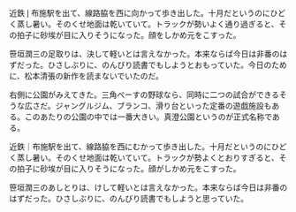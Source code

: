 近鉄❘布施駅を出て、線路脇を西に向かって歩き出した。十月だというのにひどく蒸し暑い。そのくせ地面は乾いていて。トラックが勢いよく通り過ぎると、その拍子に砂埃が目に入りそうになった。顔をしかめ元をこすった。

笹垣潤三の足取りは、決して軽いとは言えなかった。本来ならば今日は非番のはずだった。ひさしぶりに、のんびり読書でもしようとおもっていた。今日のために、松本清張の新作を読まないでいたのだ。

右側に公園がみえてきた。三角ぺーすの野球なら、同時に二つの試合ができるそうな広さだ。ジャングルジム、ブランコ、滑り台といった定番の遊戯施設もある。このあたりの公園の中では一番大きい。真澄公園というのが正式名称である。





近鉄｜布施駅を出て、線路脇を西にむかって歩き出した。十月だというのにひどく蒸し暑い。そのくせ地面は乾いていて。トラックが勢よくとおりすぎると、その拍子に砂埃が目に入りそうになった。顔がしかめ元をこすった。

笹垣潤三のあしとりは、けして軽いとは言えなかった。本来ならば今日は非番のはずだった。ひさしぶりに、のんびり読書でもしようと思っていた。

